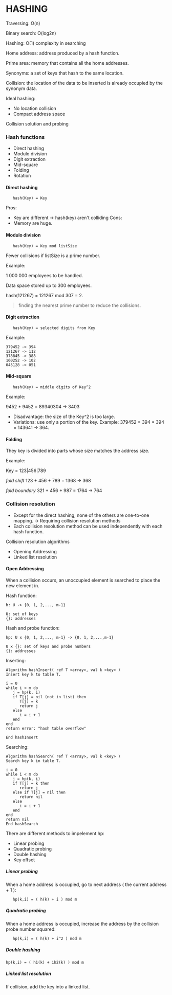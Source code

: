 HASHING
===

Traversing: O(n)

Binary search: O(log2n)

Hashing: O(1) complexity in searching 

Home address: address produced by a hash function.

Prime area: memory that contains all the home addresses.

Synonyms: a set of keys that hash to the same location.

Collision: the location of the data to be inserted is already occupied by the
synonym data.

Ideal hashing:
- No location collision
- Compact address space

Collision solution and probing

### Hash functions
- Direct hashing
- Modulo division
- Digit extraction
- Mid-square
- Folding
- Rotation

#### Direct hashing
```
   hash(Key) = Key
```
Pros:
- Key are different -> hash(key) aren't colliding
Cons:
- Memory are huge.

#### Modulo division
```
   hash(Key) = Key mod listSize
```
Fewer collisions if listSize is a prime number.

Example:

   1 000 000 employees to be handled.

   Data space stored up to 300 employees.

   hash(121267) = 121267 mod 307 = 2.
> finding the nearest prime number to reduce the collisions.

#### Digit extraction
```
   hash(Key) = selected digits from Key
```
Example:
```
379452 -> 394
121267 -> 112
378845 -> 388
160252 -> 102
045128 -> 051
```

#### Mid-square
```
   hash(Key) = middle digits of Key^2
```
Example:

9452 * 9452 = 89340304 -> 3403

- Disadvantage: the size of the Key^2 is too large.
- Variations: use only a portion of the key.
Example:
379452 = 394 * 394 = 143641 -> 364.

#### Folding
They key is divided into parts whose size matches the address size.

Example:

Key = 123|456|789

_fold shift_
123 + 456 + 789 = 1368
-> 368

_fold boundary_
321 + 456 + 987 = 1764
-> 764

### Collision resolution 
- Except for the direct hashing, none of the others are one-to-one mapping.
-> Requiring collision resolution methods
- Each collision resolution method can be used independently with each hash
  function.

Collision resolution algorithms
- Opening Addressing
- Linked list resolution

#### Open Addressing
When a collision occurs, an unoccupied element is searched to place the new
element in.

Hash function:
```
h: U -> {0, 1, 2,..., m-1}

U: set of keys
{}: addresses
```
Hash and probe function:
```
hp: U x {0, 1, 2,..., m-1} -> {0, 1, 2,...,m-1}

U x {}: set of keys and probe numbers
{}: addresses
```

Inserting:
```
Algorithm hashInsert( ref T <array>, val k <key> )
Insert key k to table T.

i = 0
while i < m do 
   j = hp(k, i)
   if T[j] = nil (not in list) then
      T[j] = k
      return j
   else
      i = i + 1
   end
end
return error: "hash table overflow"

End hashInsert 
```

Searching: 
```
Algorithm hashSearch( ref T <array>, val k <key> )
Search key k in table T.

i = 0
while i < m do
   j = hp(k, i)
   if T[j] = k then
      return j
   else if T[j] = nil then
      return nil
   else
      i = i + 1
   end
end
return nil
End hashSearch
```

There are different methods to impelement hp:
- Linear probing
- Quadratic probing
- Double hashing
- Key offset

##### Linear probing
When a home address is occupied, go to next address ( the current address + 1 ):
```
   hp(k,i) = ( h(k) + i ) mod m 
```
##### Quadratic probing
When a home address is occupied, increase the address by the collision probe
number squared: 
```
   hp(k,i) = ( h(k) + i^2 ) mod m 
```

##### Double hashing
```
hp(k,i) = ( h1(k) + ih2(k) ) mod m
```

##### Linked list resolution
If collision, add the key into a linked list.
